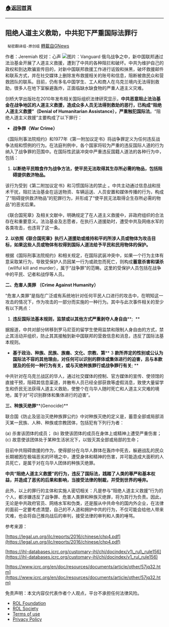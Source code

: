 ###  [:house:返回首頁](https://github.com/ourhimalayas/txt)
---


## 阻绝人道主义救助，中共犯下严重国际法罪行
` 秘密翻译组-原创组` [轉載自GNews](https://gnews.org/zh-hans/2133649/)

作者：Jeremiah 
校对：心声
![](https://assets.gnews.org/wp-content/uploads/2022/03/WhatsApp-Image-2022-03-09-at-3.15.26-PM.jpeg)图片：Vanguard
俄乌战争之中，新中国联邦通过法治基金开展了人道主义救援，遭到了中共的各种阻拦和破坏。中共为维护自己的政权和到达欺骗宣传目的，对新中国联邦救援工作进行诋毁和抹黑，破坏救援邮件和联系方式，并在社交媒体上删除发布救援相关的账号和信息，阻断被救民众和营救团队的联系。目前，仍有多名中国学生、工人和商人在乌克兰境内无法得到救助，很多人在地下室躲避轰炸，正面临缺水缺食物的严重人道主义灾难。

剑桥大学出版社在2010年发布相关国际组织法律研究显示，**中共恶意阻止法治基金在战争地区的人道主义救援，造成众多人员无法得到救助的恶行，已构成“阻绝人道主义救援”（Denial of Humanitarian Assistance），严重触犯国际法**。“阻绝人道主义救援”主要构成了以下罪行：

- **战争罪（****War Crime****）**


《国际刑事法院规约》和1977年《第一附加议定书》将战争罪定义为任何违反战争法规和惯例的行为。在法庭判例中，各个国家将较为严重的违反国际人道的行为纳入了战争罪的范围中。在国际性武装冲突中严重违反国籍人道法的各种行为中，包括：

1. **以断绝平民粮食作为战争方法，使平民无法取得其生存所必需的物品，包括阻碍提供救济物品。**


该行为受到《第二附加议定书》和习惯国际法的禁止 。中共主动通过信息战和技术干扰，阻拦法治基金在运送物资、车辆运送、人员安置和媒体传播的行为，构成了“阻碍提供救济物品”的犯罪行为，并形成了“使平民无法取得企生存所必需的物品”的恶劣后果。

《联合国宪章》及相关文献中，明确规定了在人道主义救援中，非政府组织的合法存在和重要意义。法治基金及志愿者，在执行人道援助时，遭受中共及网络水军的各类攻击，也违背了这一条。

**2. 以依照《联合国宪章》执行人道援助或维持和平的所涉人员或物体为攻击目标，如果这些人员或物体有权得到国际人道法给予平民和民用物体的保护。**

根据《国际刑事法院规约》和相关规定，在国际武装冲突中，如果一个行为主体有意采取某行为，导致受保护人员因某一行为或疏忽而死亡，则构成**蓄意杀害和谋杀**（willful kill and murder），属于“战争罪”的范畴。这里的受保护人员包括在战争中的平民、记者和战俘等人员。

**二、危害人类罪 （****Crime Against Humanity****）**

“危害人类罪”是指在广泛或有系统地针对任何平民人口进行的攻击中，在明知这一攻击的情况下，作为攻击的一部分而实施的一种行为。其中与此次事件相关的至少有以下两点：

1. **违反国际法基本规则，监禁或以其他方式严重剥夺人身自由****;  **


据报道，中共对部分转移到罗马尼亚的留学生使用监禁和限制人身自由的方式，禁止其活动并组织，防止其其接触到新中国联邦的营救信息和消息，违反了国际法基本规则。

- **基于政治、种族、民族、族裔、文化、宗教、第**** 3 ****款所界定的性别或公认为国际法不容的其他理由，对任何可以识别的群体或集体进行的迫害，且与本款提及的任何一种行为有关，或与灭绝种族罪行或战争罪行有关****; **


中共针对在乌克兰战区的华人，通过社交媒体的控制、官方媒体的宣传、使领馆的直接干预，阻碍其信息渠道，并散布人员已经全部获救等虚假消息，致使大量留学生和侨民无法获得人道主义救助，使整个在乌华人随时死亡和人道主义灾难的境地，属于对“可识别群体和集体进行的迫害”。

**三、种族灭绝罪****(Genocide)**

联合国《防止及惩治灭绝种族罪公约》中对种族灭绝的定义是，蓄意全部或局部消灭某一民族、人种、种族或宗教团体，包括犯有下列行为者：

(a) 杀害该团体的成员；
(b) 致使该团体的成员在身体上或精神上遭受严重伤害；
(c) 故意使该团体处于某种生活状况下，以毁灭其全部或局部的生命；

目前中共阻碍救援的作为，使得部分在乌华人群体在轰炸中死去，躲避战乱的民众长期被困在极端恶劣的环境之中，遭受身体和精神的伤害，并可能造成大面积的人员死亡，是属于对在乌华人团体的种族灭绝罪。

**中共“阻绝人道主义救援”的行为，违反了国际法，践踏了人类的尊严和基本权益，并造成了恶劣的后果和影响，当接受法律的制裁，并受到世界的唾弃。**

此外，以上的罪行的主体和实施人密切相关：凡是参与“阻绝人道主义救援”行为的个人，都涉嫌违反了战争罪、危害人类罪和种族灭绝罪，将为其行为负责。因此，无论是中共政府官员、网络水军和伪类，还是服从中共命令的国内外企业，在法律的面前一定要考虑清楚，自己的不人道和拥护中共的行为，不仅可能会给他人带来灾难，也会将自己推向战后的审判，接受法律的审判和人类的唾骂。

参考来源：

[https://legal.un.org/ilc/reports/2016/chinese/chp4.pdf](https://legal.un.org/ilc/reports/2016/chinese/chp4.pdf)

[https://ihl-databases.icrc.org/customary-ihl/chi/docindex/v1\_rul\_rule156](https://ihl-databases.icrc.org/customary-ihl/chi/docindex/v1_rul_rule156)

[https://www.icrc.org/en/doc/resources/documents/article/other/57jq32.htm](https://www.icrc.org/en/doc/resources/documents/article/other/57jq32.htm)

 

免责声明：本文内容仅代表作者个人观点，平台不承担任何法律风险。

- [ROL Foundation](https://rolfoundation.org/)
- [ROL Society](https://rolsociety.org/)
- [Terms of use](https://gnews.org/terms-of-use-3/)
- [Privacy Policy](https://gnews.org/privacy-policy/)
